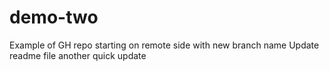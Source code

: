 # demo-two
Example of GH repo starting on remote side with new branch name
Update readme file
another quick update
